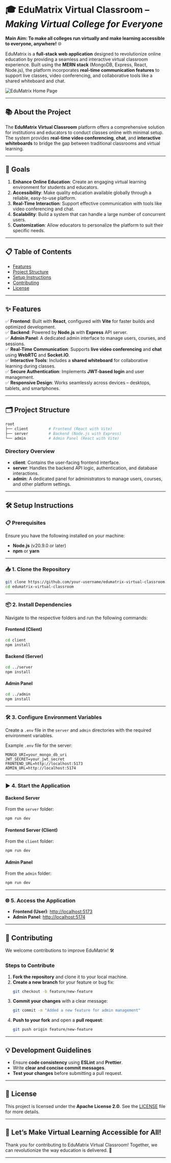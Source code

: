 
# 🎓 **EduMatrix Virtual Classroom** – _Making Virtual College for Everyone_

**Main Aim: To make all colleges run virtually and make learning accessible to everyone, anywhere!** 🌐  

EduMatrix is a **full-stack web application** designed to revolutionize online education by providing a seamless and interactive virtual classroom experience. Built using the **MERN stack** (MongoDB, Express, React, Node.js), the platform incorporates **real-time communication features** to support live classes, video conferencing, and collaborative tools like a shared whiteboard and chat.

![EduMatrix Home Page](assets/homepage.png)

---

## 📚 **About the Project**

The **EduMatrix Virtual Classroom** platform offers a comprehensive solution for institutions and educators to conduct classes online with minimal setup. The system provides **real-time video conferencing**, **chat**, and **interactive whiteboards** to bridge the gap between traditional classrooms and virtual learning.

---

## 🎯 **Goals**

1. **Enhance Online Education**: Create an engaging virtual learning environment for students and educators.  
2. **Accessibility**: Make quality education available globally through a reliable, easy-to-use platform.  
3. **Real-Time Interaction**: Support effective communication with tools like video conferencing and chat.  
4. **Scalability**: Build a system that can handle a large number of concurrent users.  
5. **Customization**: Allow educators to personalize the platform to suit their specific needs.

---

## 📋 **Table of Contents**

- [Features](#features)  
- [Project Structure](#project-structure)  
- [Setup Instructions](#setup-instructions)  
- [Contributing](#contributing)  
- [License](#license)

---

## ✨ **Features**

✅ **Frontend**: Built with **React**, configured with **Vite** for faster builds and optimized development.  
✅ **Backend**: Powered by **Node.js** with **Express** API server.  
✅ **Admin Panel**: A dedicated admin interface to manage users, courses, and sessions.  
✅ **Real-Time Communication**: Supports **live video conferencing** and **chat** using **WebRTC** and **Socket.IO**.  
✅ **Interactive Tools**: Includes a **shared whiteboard** for collaborative learning during classes.  
✅ **Secure Authentication**: Implements **JWT-based login** and user management.  
✅ **Responsive Design**: Works seamlessly across devices – desktops, tablets, and smartphones.

---

## 🗂 **Project Structure**

```bash
root
├── client         # Frontend (React with Vite)
├── server         # Backend (Node.js with Express)
└── admin          # Admin Panel (React with Vite)
```

### **Directory Overview**  
- **client**: Contains the user-facing frontend interface.  
- **server**: Handles the backend API logic, authentication, and database interactions.  
- **admin**: A dedicated panel for administrators to manage users, courses, and other platform settings.

---

## 🛠 **Setup Instructions**

### 📋 **Prerequisites**

Ensure you have the following installed on your machine:  
- **Node.js** (v20.9.0 or later)  
- **npm** or **yarn**

---

### 📥 **1. Clone the Repository**

```bash
git clone https://github.com/your-username/edumatrix-virtual-classroom.git
cd edumatrix-virtual-classroom
```

---

### 📦 **2. Install Dependencies**

Navigate to the respective folders and run the following commands:

#### Frontend (Client)

```bash
cd client
npm install
```

#### Backend (Server)

```bash
cd ../server
npm install
```

#### Admin Panel

```bash
cd ../admin
npm install
```

---

### 🛠 **3. Configure Environment Variables**

Create a `.env` file in the `server` and `admin` directories with the required environment variables.

Example `.env` file for the server:

```env
MONGO_URI=your_mongo_db_uri
JWT_SECRET=your_jwt_secret
FRONTEND_URL=http://localhost:5173
ADMIN_URL=http://localhost:5174
```

---

### ▶️ **4. Start the Application**

#### Backend Server

From the `server` folder:

```bash
npm run dev
```

#### Frontend Server (Client)

From the `client` folder:

```bash
npm run dev
```

#### Admin Panel

From the `admin` folder:

```bash
npm run dev
```

---

### 🌐 **5. Access the Application**

- **Frontend (User)**: [http://localhost:5173](http://localhost:5173)  
- **Admin Panel**: [http://localhost:5174](http://localhost:5174)  

---

## 🤝 **Contributing**

We welcome contributions to improve EduMatrix! 🛠️

### Steps to Contribute

1. **Fork the repository** and clone it to your local machine.  
2. **Create a new branch** for your feature or bug fix:  
   ```bash
   git checkout -b feature/new-feature
   ```  
3. **Commit your changes** with a clear message:  
   ```bash
   git commit -m "Added a new feature for admin management"
   ```  
4. **Push to your fork** and open a **pull request**:  
   ```bash
   git push origin feature/new-feature
   ```  

---

## 💡 **Development Guidelines**

- Ensure **code consistency** using **ESLint** and **Prettier**.  
- Write **clear and concise commit messages**.  
- **Test your changes** before submitting a pull request.  

---

## 📜 **License**

This project is licensed under the **Apache License 2.0**. See the [LICENSE](LICENSE) file for more details.

---

## 🎉 **Let’s Make Virtual Learning Accessible for All!**

Thank you for contributing to EduMatrix Virtual Classroom! Together, we can revolutionize the way education is delivered. 🚀

---
